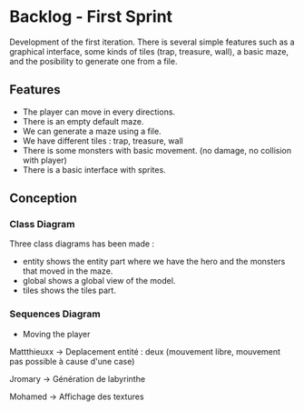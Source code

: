 # Backlog - First Sprint

Development of the first iteration. There is several simple features such as a graphical interface,
some kinds of tiles (trap, treasure, wall), a basic maze, and the posibility to generate one from
a file.

## Features

- The player can move in every directions.
- There is an empty default maze.
- We can generate a maze using a file.
- We have different tiles : trap, treasure, wall
- There is some monsters with basic movement. (no damage, no collision with
player)
- There is a basic interface with sprites.

## Conception

### Class Diagram

Three class diagrams has been made :

- entity shows the entity part where we have the hero and the monsters that moved in the maze.
- global shows a global view of the model.
- tiles shows the tiles part.

### Sequences Diagram

- Moving the player

Mattthieuxx -> Deplacement entité : deux (mouvement libre, mouvement pas possible à cause d'une case)

Jromary -> Génération de labyrinthe
        
Mohamed -> Affichage des textures

